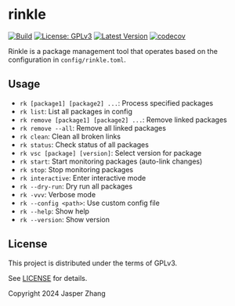 # rinkle

[![Build](https://github.com/VainJoker/rinkle/actions/workflows/integration.yml/badge.svg)](https://github.com/VainJoker/rinkle/actions/workflows/integration.yml) 
[![License: GPLv3](https://img.shields.io/badge/License-GPL-green.svg)](https://opensource.org/license/gpl-3-0) 
[![Latest Version](https://img.shields.io/crates/v/rinkle.svg)](https://crates.io/crates/rinkle) 
[![codecov](https://codecov.io/github/VainJoker/rinkle/graph/badge.svg?token=KF87R60IJ1)](https://codecov.io/github/VainJoker/rinkle)

Rinkle is a package management tool that operates based on the configuration in `config/rinkle.toml`.

## Usage

- `rk [package1] [package2] ...`: Process specified packages
- `rk list`: List all packages in config
- `rk remove [package1] [package2] ...`: Remove linked packages
- `rk remove --all`: Remove all linked packages
- `rk clean`: Clean all broken links
- `rk status`: Check status of all packages
- `rk vsc [package] [version]`: Select version for package
- `rk start`: Start monitoring packages (auto-link changes)
- `rk stop`: Stop monitoring packages
- `rk interactive`: Enter interactive mode
- `rk --dry-run`: Dry run all packages
- `rk -vvv`: Verbose mode
- `rk --config <path>`: Use custom config file
- `rk --help`: Show help
- `rk --version`: Show version

## License

This project is distributed under the terms of GPLv3.

See [LICENSE](LICENSE) for details.

Copyright 2024 Jasper Zhang